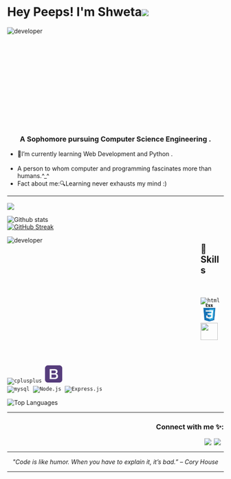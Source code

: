 <h1>Hey Peeps! I'm Shweta<img src="https://github.com/TheDudeThatCode/TheDudeThatCode/blob/master/Assets/Hi.gif" width="35px"> </h1>
<img src="https://media.giphy.com/media/L1R1tvI9svkIWwpVYr/giphy.gif" alt="developer" align="right" width="520px" height="250px"  />
 <h3 align="center">A Sophomore pursuing Computer Science Engineering  .</h3>
<ul>
  <li>🔭I’m currently learning Web Development and Python .</li><br>
  <li>A person to whom computer and programming fascinates more than humans.^_^</li>
  <li> Fact about me:🔍Learning never exhausts my mind :)</li>
</ul>  

 ---
 
  <img src="https://visitor-badge.glitch.me/badge?page_id=shwe0601.visitor-badge" align="center" width="100px">
  
  

![Github stats](https://github-readme-stats.vercel.app/api?username=shwe0601&theme=radical&show_icons=true&count_private=true)&nbsp;<br>
[![GitHub Streak](https://github-readme-streak-stats.herokuapp.com/?user=shwe0601&theme=jolly)](https://git.io/streak-stats)


<img src="https://media.giphy.com/media/LMcB8XospGZO8UQq87/giphy.gif" alt="developer" align="left" width="450px" height="300px"/>

<h2 align="left">🚀 Skills </h2> <br>
<div>
<p align="left">
  <code><img src="https://github.com/abranhe/programming-languages-logos/blob/master/src/html/html_48x48.png" alt="html" width="40" height="40" /></code>&nbsp;
  <code><img src="https://raw.githubusercontent.com/github/explore/80688e429a7d4ef2fca1e82350fe8e3517d3494d/topics/css/css.png" alt="css" width="40" height="40" /></code>&nbsp;
  <code><img src="https://github.com/abranhe/programming-languages-logos/blob/master/src/javascript/javascript_48x48.png" width="40" height="40" /></code>&nbsp;
  <code><img src="https://github.com/abranhe/programming-languages-logos/blob/master/src/cpp/cpp_48x48.png" alt="cplusplus" width="40" height="40" /></code>&nbsp;
  <code><img src="https://raw.githubusercontent.com/github/explore/80688e429a7d4ef2fca1e82350fe8e3517d3494d/topics/bootstrap/bootstrap.png" alt="bootstrap" width="40" height="40" /></code>&nbsp;<br>
  <code><img src="https://img.shields.io/badge/mysql-%2300f.svg?&style=for-the-badge&logo=mysql&logoColor=white" alt="mysql" /></code>&nbsp;
  <code><img src="https://img.shields.io/badge/Node.js-43853D?style=for-the-badge&logo=node.js&logoColor=white" alt="Node.js" /></code>&nbsp;
   <code><img src="https://img.shields.io/badge/Express.js-404D59?style=for-the-badge" alt="Express.js" /></code>&nbsp;
 
  

  </p>
  <img  width="40%" src="https://github-readme-stats.vercel.app/api/top-langs/?username=shwe0601&layout=compact&theme=tokyonight" alt="Top Languages">

  </div>
  
  --- 
  <h3 align="right">Connect with me ✨:</h3>

 [<img src="https://img.icons8.com/color/48/000000/linkedin.png" align="right" width="4.5%"/>](https://www.linkedin.com/in/shweta-badri-narayanan-0287371b9)
  <a href="mailto:shwetabadrinarayanan@gmail.com"> <img src="https://img.icons8.com/fluent/48/000000/gmail.png" align="right" width="4.5%"/> </a><br>
 
 
 
 

  
  
 --- 

<p align="center">
   <i>
    "Code is like humor. When you have to explain it, it’s bad.” – Cory House
  </i>
</p> 


---




